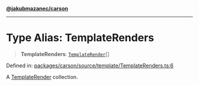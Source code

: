 [**@jakubmazanec/carson**](../README.md)

---

# Type Alias: TemplateRenders

> **TemplateRenders**: [`TemplateRender`](TemplateRender.md)[]

Defined in:
[packages/carson/source/template/TemplateRenders.ts:6](https://github.com/jakubmazanec/tools/blob/b189bd808f93a39eacbf7e401a82a754c5ce3b63/packages/carson/source/template/TemplateRenders.ts#L6)

A [TemplateRender](TemplateRender.md) collection.
